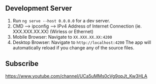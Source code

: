 ## Development Server

1) Run `ng serve --host 0.0.0.0` for a dev server. 
2) CMD --> ipconfig --> IPv4 Address of Internet Connection (ie. XXX.XXX.XX.XX) (Wirless or Ethernet)
3) Mobile Browser: Navigate to `XX.XXX.XX.XX:4200` 
4) Desktop Browser: Navigate to `http://localhost:4200`
The app will automatically reload if you change any of the source files.

## Subscribe

https://www.youtube.com/channel/UCa5uMMs0cVg9opJt_Kw3HLA
